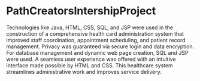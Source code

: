# PathCreatorsIntershipProject

Technologies like Java, HTML, CSS, SQL, and JSP were used in the construction of a comprehensive health card administration system that improved staff coordination, appointment scheduling, and patient record management. Privacy was guaranteed via secure login and data encryption. For database management and dynamic web page creation, SQL and JSP were used. A seamless user experience was offered with an intuitive interface made possible by HTML and CSS. This healthcare system streamlines administrative work and improves service delivery.
